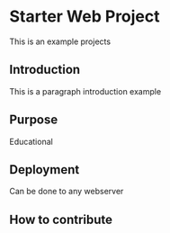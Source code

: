 # Starter Web Project

This is an example projects

## Introduction

This is a paragraph introduction example

## Purpose

Educational

## Deployment

Can be done to any webserver

## How to contribute